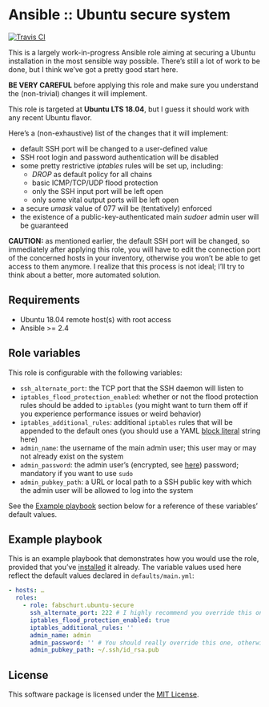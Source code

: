 # Ansible :: Ubuntu secure system

[![Travis CI](https://img.shields.io/travis/fabschurt/ansible-role-ubuntu-secure/master.svg)](https://travis-ci.org/fabschurt/ansible-role-ubuntu-secure)

This is a largely work-in-progress Ansible role aiming at securing a Ubuntu
installation in the most sensible way possible. There’s still a lot of work to
be done, but I think we’ve got a pretty good start here.

**BE VERY CAREFUL** before applying this role and make sure you understand the
(non-trivial) changes it will implement.

This role is targeted at **Ubuntu LTS 18.04**, but I guess it should work with
any recent Ubuntu flavor.

Here’s a (non-exhaustive) list of the changes that it will implement:

* default SSH port will be changed to a user-defined value
* SSH root login and password authentication will be disabled
* some pretty restrictive *iptables* rules will be set up, including:
    - *DROP* as default policy for all chains
    - basic ICMP/TCP/UDP flood protection
    - only the SSH input port will be left open
    - only some vital output ports will be left open
* a secure *umask* value of 077 will be (tentatively) enforced
* the existence of a public-key-authenticated main *sudoer* admin user will be
  guaranteed

**CAUTION:** as mentioned earlier, the default SSH port will be changed, so
immediately after applying this role, you will have to edit the connection port
of the concerned hosts in your inventory, otherwise you won’t be able to get
access to them anymore. I realize that this process is not ideal; I’ll try to
think about a better, more automated solution.

## Requirements

* Ubuntu 18.04 remote host(s) with root access
* Ansible >= 2.4

## Role variables

This role is configurable with the following variables:

* `ssh_alternate_port`: the TCP port that the SSH daemon will listen to
* `iptables_flood_protection_enabled`: whether or not the flood protection rules
  should be added to `iptables` (you might want to turn them off if you experience
  performance issues or weird behavior)
* `iptables_additional_rules`: additional `iptables` rules that will be appended
  to the default ones (you should use a YAML [block literal](https://en.wikipedia.org/wiki/YAML#Indented_delimiting)
  string here)
* `admin_name`: the username of the main admin user; this user may or may not
  already exist on the system
* `admin_password`: the admin user’s (encrypted, see [here](https://docs.ansible.com/ansible/latest/reference_appendices/faq.html#how-do-i-generate-crypted-passwords-for-the-user-module))
  password; mandatory if you want to use `sudo`
* `admin_pubkey_path`: a URL or local path to a SSH public key with which the
  admin user will be allowed to log into the system

See the [Example playbook](#example-playbook) section below for a reference of
these variables’ default values.

## Example playbook

This is an example playbook that demonstrates how you would use the role,
provided that you’ve [installed](https://galaxy.ansible.com/docs/using/installing.html)
it already. The variable values used here reflect the default values declared in
`defaults/main.yml`:

```yaml
- hosts: …
  roles:
    - role: fabschurt.ubuntu-secure
      ssh_alternate_port: 222 # I highly recommend you override this one with a custom value
      iptables_flood_protection_enabled: true
      iptables_additional_rules: ''
      admin_name: admin
      admin_password: '' # You should really override this one, otherwise you won’t be able to sudo
      admin_pubkey_path: ~/.ssh/id_rsa.pub
```

## License

This software package is licensed under the [MIT License](https://opensource.org/licenses/MIT).
